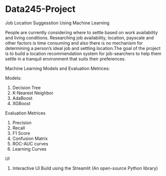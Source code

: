 # Data245-Project
Job Location Suggesstion Using Machine Learning

People are currently considering where to settle based on work availability and living conditions. Researching job availability, location, payscale and other factors is time consuming and also there is no mechanism for determining a person’s ideal job and settling location.The goal of the project is to build a location recommendation system for job-searchers to help them settle in a tranquil environment that suits their preferences.

Machine Learning Models and Evaluation Metrices:

Models:
1) Decision Tree
2) K-Nearest Neighbor
3) AdaBoost
4) XGBoost

Evaluation Metrices

1) Precision
2) Recall
3) F1 Score
4) Confusion Matrix
5) ROC-AUC curves
6) Learning Curves 

UI

1) Interactive UI Build using the Streamlit (An open-source Python library)  
